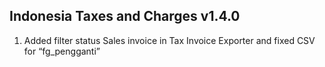 ## Indonesia Taxes and Charges v1.4.0
1. Added filter status Sales invoice in Tax Invoice Exporter and fixed CSV for “fg_pengganti”